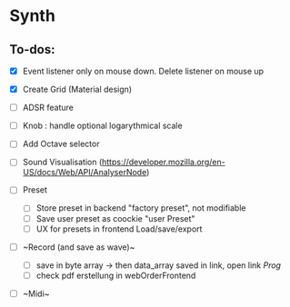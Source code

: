 # Synth

## To-dos:

- [x] Event listener only on mouse down. Delete listener on mouse up
- [x] Create Grid (Material design)
- [ ] ADSR feature
- [ ] Knob : handle optional logarythmical scale
- [ ] Add Octave selector
- [ ] Sound Visualisation (https://developer.mozilla.org/en-US/docs/Web/API/AnalyserNode)
- [ ] Preset
  - [ ] Store preset in backend "factory preset", not modifiable
  - [ ] Save user preset as coockie "user Preset"
  - [ ] UX for presets in frontend Load/save/export
- [ ] ~Record (and save as wave)~ 
  - [ ] save in byte array -> then data_array saved in link, open link _Prog_ 
  - [ ] check pdf erstellung in webOrderFrontend
- [ ] ~Midi~
 